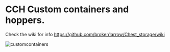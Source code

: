 # CCH Custom containers and hoppers.

Check the wiki for info https://github.com/broken1arrow/Chest_storage/wiki


![customcontainers](https://user-images.githubusercontent.com/16368286/140641914-8bd9b568-0e2c-4056-97f6-b18b4354031c.png)

